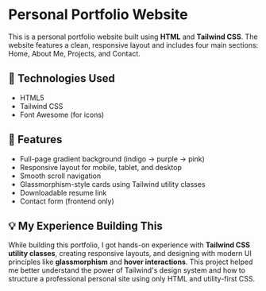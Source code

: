 # Personal Portfolio Website

This is a personal portfolio website built using **HTML** and **Tailwind CSS**. The website features a clean, responsive layout and includes four main sections: Home, About Me, Projects, and Contact.

## 🔧 Technologies Used

- HTML5
- Tailwind CSS
- Font Awesome (for icons)

## 📌 Features

- Full-page gradient background (indigo → purple → pink)
- Responsive layout for mobile, tablet, and desktop
- Smooth scroll navigation
- Glassmorphism-style cards using Tailwind utility classes
- Downloadable resume link
- Contact form (frontend only)

## 💡 My Experience Building This

While building this portfolio, I got hands-on experience with **Tailwind CSS utility classes**, creating responsive layouts, and designing with modern UI principles like **glassmorphism** and **hover interactions**. This project helped me better understand the power of Tailwind's design system and how to structure a professional personal site using only HTML and utility-first CSS.

